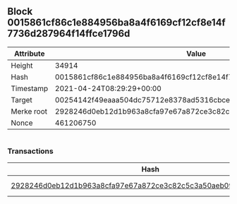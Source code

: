 ## Block 0015861cf86c1e884956ba8a4f6169cf12cf8e14f7736d287964f14ffce1796d

Attribute | Value
--- | ---
Height | 34914
Hash | 0015861cf86c1e884956ba8a4f6169cf12cf8e14f7736d287964f14ffce1796d
Timestamp | 2021-04-24T08:29:29+00:00
Target | 00254142f49eaaa504dc75712e8378ad5316cbcead634704b3734b6271167cc4
Merke root | 2928246d0eb12d1b963a8cfa97e67a872ce3c82c5c3a50aeb094c26c02cc16a8
Nonce | 461206750

```

```

### Transactions

Hash | Amount
--- | ---
[2928246d0eb12d1b963a8cfa97e67a872ce3c82c5c3a50aeb094c26c02cc16a8](2928246d0eb12d1b963a8cfa97e67a872ce3c82c5c3a50aeb094c26c02cc16a8.md) | 10.00000000 SKEPTI 
